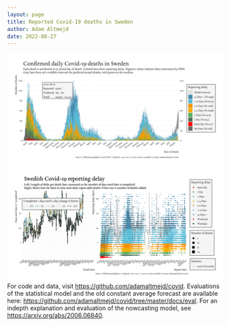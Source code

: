 ```yaml
---
layout: page
title: Reported Covid-19 deaths in Sweden
author: Adam Altmejd
date: 2022-08-27
---
```


![Graph of Swedish Covid-19 deaths with reporting delay.](deaths_lag_sweden_2022-08-27.png "Swedish Covid-19 deaths.")
![Graph of Swedish Covid-19 reporting delay in daily deaths.](lag_trend_sweden_2022-08-27.png "Trend in Swedish Covid-19 mortality reporting delay.")
For code and data, visit <https://github.com/adamaltmejd/covid>.
Evaluations of the statistical model and the old constant average forecast are available here: <https://github.com/adamaltmejd/covid/tree/master/docs/eval>.
For an indepth explanation and evaluation of the nowcasting model, see <https://arxiv.org/abs/2006.06840>.
